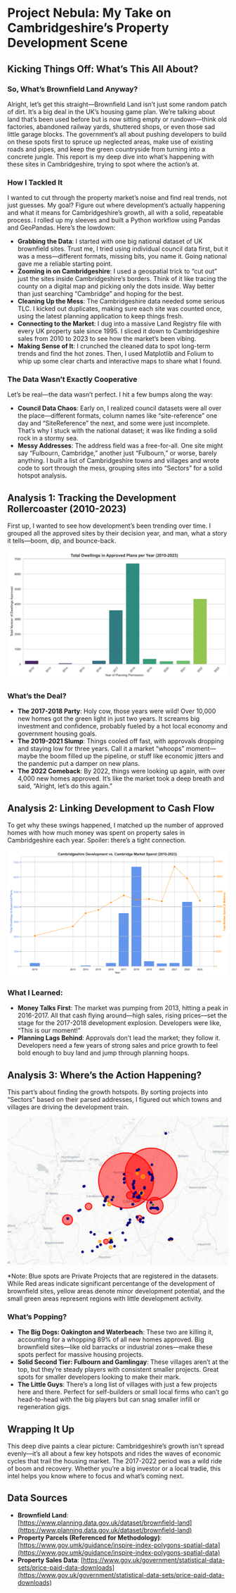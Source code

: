 # Project Nebula: My Take on Cambridgeshire’s Property Development Scene

## Kicking Things Off: What’s This All About?

### So, What’s Brownfield Land Anyway?
Alright, let’s get this straight—Brownfield Land isn’t just some random patch of dirt. It’s a big deal in the UK’s housing game plan. We’re talking about land that’s been used before but is now sitting empty or rundown—think old factories, abandoned railway yards, shuttered shops, or even those sad little garage blocks. The government’s all about pushing developers to build on these spots first to spruce up neglected areas, make use of existing roads and pipes, and keep the green countryside from turning into a concrete jungle. This report is my deep dive into what’s happening with these sites in Cambridgeshire, trying to spot where the action’s at.

### How I Tackled It
I wanted to cut through the property market’s noise and find real trends, not just guesses. My goal? Figure out where development’s actually happening and what it means for Cambridgeshire’s growth, all with a solid, repeatable process. I rolled up my sleeves and built a Python workflow using Pandas and GeoPandas. Here’s the lowdown:

- **Grabbing the Data**: I started with one big national dataset of UK brownfield sites. Trust me, I tried using individual council data first, but it was a mess—different formats, missing bits, you name it. Going national gave me a reliable starting point.
- **Zooming in on Cambridgeshire**: I used a geospatial trick to “cut out” just the sites inside Cambridgeshire’s borders. Think of it like tracing the county on a digital map and picking only the dots inside. Way better than just searching “Cambridge” and hoping for the best.
- **Cleaning Up the Mess**: The Cambridgeshire data needed some serious TLC. I kicked out duplicates, making sure each site was counted once, using the latest planning application to keep things fresh.
- **Connecting to the Market**: I dug into a massive Land Registry file with every UK property sale since 1995. I sliced it down to Cambridgeshire sales from 2010 to 2023 to see how the market’s been vibing.
- **Making Sense of It**: I crunched the cleaned data to spot long-term trends and find the hot zones. Then, I used Matplotlib and Folium to whip up some clear charts and interactive maps to share what I found.

### The Data Wasn’t Exactly Cooperative
Let’s be real—the data wasn’t perfect. I hit a few bumps along the way:

- **Council Data Chaos**: Early on, I realized council datasets were all over the place—different formats, column names like “site-reference” one day and “SiteReference” the next, and some were just incomplete. That’s why I stuck with the national dataset; it was like finding a solid rock in a stormy sea.
- **Messy Addresses**: The address field was a free-for-all. One site might say “Fulbourn, Cambridge,” another just “Fulbourn,” or worse, barely anything. I built a list of Cambridgeshire towns and villages and wrote code to sort through the mess, grouping sites into “Sectors” for a solid hotspot analysis.

## Analysis 1: Tracking the Development Rollercoaster (2010-2023)
First up, I wanted to see how development’s been trending over time. I grouped all the approved sites by their decision year, and man, what a story it tells—boom, dip, and bounce-back.

![Yearly Development Growth Chart](reports/Yearly_Development_Growth.png)

### What’s the Deal?
- **The 2017-2018 Party**: Holy cow, those years were wild! Over 10,000 new homes got the green light in just two years. It screams big investment and confidence, probably fueled by a hot local economy and government housing goals.
- **The 2019-2021 Slump**: Things cooled off fast, with approvals dropping and staying low for three years. Call it a market “whoops” moment—maybe the boom filled up the pipeline, or stuff like economic jitters and the pandemic put a damper on new plans.
- **The 2022 Comeback**: By 2022, things were looking up again, with over 4,000 new homes approved. It’s like the market took a deep breath and said, “Alright, let’s do this again.”

## Analysis 2: Linking Development to Cash Flow
To get why these swings happened, I matched up the number of approved homes with how much money was spent on property sales in Cambridgeshire each year. Spoiler: there’s a tight connection.

![Development vs. Market Spend Flowchart](reports/Development_vs_Market_Spend_Flowchart.png)

### What I Learned:
- **Money Talks First**: The market was pumping from 2013, hitting a peak in 2016-2017. All that cash flying around—high sales, rising prices—set the stage for the 2017-2018 development explosion. Developers were like, “This is our moment!”
- **Planning Lags Behind**: Approvals don’t lead the market; they follow it. Developers need a few years of strong sales and price growth to feel bold enough to buy land and jump through planning hoops.

## Analysis 3: Where’s the Action Happening?
This part’s about finding the growth hotspots. By sorting projects into “Sectors” based on their parsed addresses, I figured out which towns and villages are driving the development train.

![Hotspot Map Screenshot](reports/Brownfield_Development_Hotspots.png)

*Note: Blue spots are Private Projects that are registered in the datasets. While Red areas indicate significant percentange of the development of brownfield sites, yellow areas denote minor development potential, and the small green areas represent regions with little development activity.

### What’s Popping?
- **The Big Dogs: Oakington and Waterbeach**: These two are killing it, accounting for a whopping 89% of all new homes approved. Big brownfield sites—like old barracks or industrial zones—make these spots perfect for massive housing projects.
- **Solid Second Tier: Fulbourn and Gamlingay**: These villages aren’t at the top, but they’re steady players with consistent smaller projects. Great spots for smaller developers looking to make their mark.
- **The Little Guys**: There’s a long list of villages with just a few projects here and there. Perfect for self-builders or small local firms who can’t go head-to-head with the big players but can snag smaller infill or regeneration gigs.

## Wrapping It Up
This deep dive paints a clear picture: Cambridgeshire’s growth isn’t spread evenly—it’s all about a few key hotspots and rides the waves of economic cycles that trail the housing market. The 2017-2022 period was a wild ride of boom and recovery. Whether you’re a big investor or a local tradie, this intel helps you know where to focus and what’s coming next.

## Data Sources
- **Brownfield Land**: [https://www.planning.data.gov.uk/dataset/brownfield-land](https://www.planning.data.gov.uk/dataset/brownfield-land)
- **Property Parcels (Referenced for Methodology)**: [https://www.gov.umk/guidance/inspire-index-polygons-spatial-data](https://www.gov.umk/guidance/inspire-index-polygons-spatial-data)
- **Property Sales Data**: [https://www.gov.uk/government/statistical-data-sets/price-paid-data-downloads](https://www.gov.uk/government/statistical-data-sets/price-paid-data-downloads)

